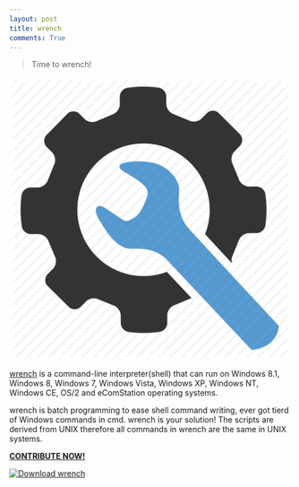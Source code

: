 ```yaml
---
layout: post
title: wrench
comments: True
---
```



> Time to wrench!


![image](https://raw.githubusercontent.com/Gochojr/blogsite/gh-pages/images/wrenchaa.png)


[wrench](https://bitbucket.org/gochojr/wrench/) is a command-line interpreter(shell) that can run on Windows 8.1, Windows 8, Windows 7, Windows Vista, Windows XP, Windows NT, Windows CE, OS/2 and eComStation operating systems.

wrench is batch programming to ease shell command writing, ever got tierd of Windows commands in cmd. wrench is your solution! The scripts are derived from UNIX therefore all commands in wrench are the same in UNIX systems.

[**CONTRIBUTE NOW!**](https://bitbucket.org/gochojr/wrench/)



[![Download wrench](https://a.fsdn.com/con/app/sf-download-button)](https://sourceforge.net/projects/wrench/files/latest/download)



